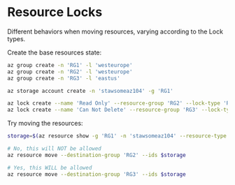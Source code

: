 # Resource Locks

Different behaviors when moving resources, varying according to the Lock types.

Create the base resources state:

```sh
az group create -n 'RG1' -l 'westeurope'
az group create -n 'RG2' -l 'westeurope'
az group create -n 'RG3' -l 'eastus'

az storage account create -n 'stawsomeaz104' -g 'RG1'

az lock create --name 'Read Only' --resource-group 'RG2' --lock-type 'ReadOnly'
az lock create --name 'Can Not Delete' --resource-group 'RG3' --lock-type 'CanNotDelete'
```

Try moving the resources:

```sh
storage=$(az resource show -g 'RG1' -n 'stawsomeaz104' --resource-type "Microsoft.Storage/storageAccounts" --query id --output tsv)

# No, this will NOT be allowed
az resource move --destination-group 'RG2' --ids $storage

# Yes, this WILL be allowed
az resource move --destination-group 'RG3' --ids $storage
```